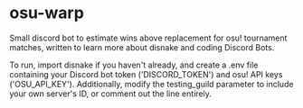 # osu-warp
Small discord bot to estimate wins above replacement for osu! tournament matches, written to learn more about disnake and coding Discord Bots.

To run, import disnake if you haven't already, and create a .env file containing your Discord bot token ('DISCORD_TOKEN') and osu! API keys ('OSU_API_KEY').
Additionally, modify the testing_guild parameter to include your own server's ID, or comment out the line entirely.
